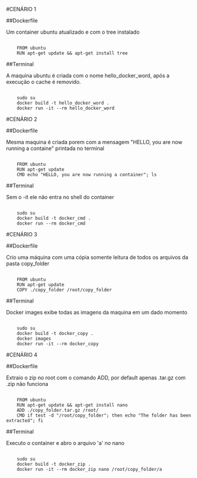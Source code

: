 #CENÁRIO 1

##Dockerfile

Um container ubuntu atualizado e com o tree instalado

<pre><code>
    FROM ubuntu
    RUN apt-get update && apt-get install tree
</pre></code>

##Terminal

A maquina ubuntu é criada com o nome hello_docker_word, após a execução o cache é removido.

<pre><code>
    sudo su
    docker build -t hello_docker_word .
    docker run -it --rm hello_docker_word
</pre></code>

#CENÁRIO 2

##Dockerfile

Mesma maquina é criada porem com a mensagem "HELLO, you are now running a containe" printada no terminal

<pre><code>
    FROM ubuntu
    RUN apt-get update
    CMD echo "HELLO, you are now running a container"; ls
</pre></code>

##Terminal

Sem o -it ele não entra no shell do container

<pre><code>
    sudo su
    docker build -t docker_cmd .
    docker run --rm docker_cmd
</pre></code>

#CENÁRIO 3

##Dockerfile

Crio uma máquina com uma cópia somente leitura de todos os arquivos da pasta copy_folder

<pre><code>
    FROM ubuntu
    RUN apt-get update
    COPY ./copy_folder /root/copy_folder
</pre></code>

##Terminal

Docker images exibe todas as imagens da maquina em um dado momento

<pre><code>
    sudo su
    docker build -t docker_copy .
    docker images    
    docker run -it --rm docker_copy
</pre></code>

#CENÁRIO 4

##Dockerfile

Extraio o zip no root com o comando ADD, por default apenas .tar.gz com .zip não funciona

<pre><code>
    FROM ubuntu
    RUN apt-get update && apt-get install nano
    ADD ./copy_folder.tar.gz /root/
    CMD if test -d "/root/copy_folder"; then echo "The folder has been extracted"; fi
</pre></code>

##Terminal

Executo o container e abro o arquivo 'a' no nano

<pre><code>
    sudo su
    docker build -t docker_zip .
    docker run -it --rm docker_zip nano /root/copy_folder/a
</pre></code>

